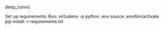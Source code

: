 deep_convo

Set up requirements:
Run:
virtualenv -p python .env
source .env/bin/activate
pip install -r requirements.txt

